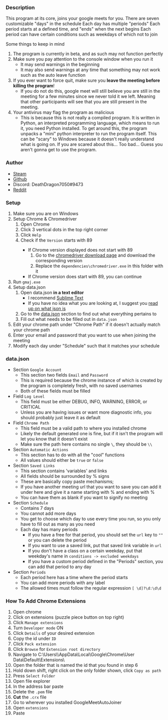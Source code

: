 <div class="section">
    <h3 class="section-title">Description</h3>
    <div class="container">
    <p>
        This program at its core, joins your google meets for you. 
        There are seven customizable "days" in the schedule
        Each day has multiple "periods"
        Each period starts at a defined time, and "ends" when the next begins
        Each period can have certain conditions such as weekdays of which not to join
    </p>
    Some things to keep in mind
    <ol class="indent">
        <li>
            The program is currently in beta, and as such may not function perfectly
        </li>
        <li>
            Make sure you pay attention to the console window when you run it
            <ul class="indent">
                <li>It may send warnings in the beginning</li>
                <li>It may also send warnings at any time that something may not work such as the auto leave function</li>
            </ul>
        </li>
        <li>
            If you ever want to force quit, make sure you <b>leave the meeting before killing the program</b>!
            <ul class="indent">
                <li>
                    If you do not do this, google meet will still believe you are still in the meeting for a few minutes since we never told it we left. 
                    Meaning that other participants will see that you are still present in the meeting. 
                </li>
            </ul>
        </li>
        <li>
            Your antivirus may flag the program as malicious
            <ul class="indent">
                <li>
                    This is because this is not really a compiled program. 
                    It is written in Python, an interpreted programming language, which means to run it, you need Python installed. 
                    To get around this, the program unpacks a "mini" python interpreter to run the program itself. 
                    This can be "scary" to Windows because it doesn't really understand what is going on. 
                    If you are scared about this... Too bad... Guess you aren't gonna get to use the program. 
                </li>
            </ul>
        </li>
    </ol>
    </div>
</div>


<div class="section">
    <h3 class="section-title">Author</h3>
    <div class="container">
    <ul>
        <li><a href="https://steamcommunity.com/id/DeathDragon7050/" target="_blank">Steam</a></li>
        <li><a href="https://github.com/DeathDragon7050" target="_blank">Github</a></li>
        <li>Discord: DeathDragon7050#9473</li>
        <li><a href="https://www.reddit.com/user/DeathDragon7050" target="_blank">Reddit</a></li>
    </ul>
    </div>
</div>


<div class="section">
    <h3 class="section-title">Setup</h3>
    <div class="container">
    <ol>
        <li>Make sure you are on Windows</li>
        <li>
            Setup Chrome & Chromedriver
            <ol class="indent">
                <li>Open Chrome</li>
                <li>Click 3 vertical dots in the top right corner</li>
                <li>Click <code>Help</code></li>
                <li>Check if the <code>Version</code> starts with 89</li>
                <ul class="indent">
                    <li>
                        If Chrome version displayed does not start with 89
                        <ol class="indent">
                            <li>Go to the <a href="https://chromedriver.chromium.org/downloads" target="_blank">chromedriver download page</a> and download the corresponding version</li>
                            <li>Replace the <code>dependencies\chromedriver.exe</code> in this folder with it</li>
                        </ol>
                    </li>
                    <li>If Chrome version does start with 89, you can continue</li>
                </ul>
            </ol>
        </li>
        <li>Run <code>gmaj.exe</code></li>
        <li>
            Setup data.json
            <ol class="indent">
                <li>
                    Open data.json <b>in a text editor</b>
                    <ul class="indent">
                        <li>I recommend <a href="https://www.sublimetext.com/" target="_blank">Sublime Text</a></li>
                        <li>If you have no idea what you are looking at, I suggest you <a href="https://www.json.org/json-en.html" target="_blank">read up on what json is</a></li>
                    </ul>
                </li>
                <li>Go to the <a href="#section-data.json">data.json</a> section to find out what everything pertains to</li>
                <li>Fill out what needs to be filled out in <code>data.json</code></li>
            </ol>
        </li>
        <li>Edit your chrome path under "Chrome Path" if it doesn't actually match your chrome path</li>
        <li>Enter your email and password that you want to use when joining the meeting</li>
        <li>Modify each day under "Schedule" such that it matches your schedule</li>
    </ol>
    </div>
</div>


<div class="section">
    <h3 class="section-title">data.json</h3>
    <div class="container">
    <ul>
        <li>
            Section <code>Google Account</code>
            <ul class="indent">
                <li>This section two fields <code>Email</code> and <code>Password</code></li>
                <li>This is required because the chrome instance of which is created by the program is completely fresh, with no saved usernames</li>
                <li>Both of these fields must be filled</li>
            </ul>
        </li>
        <li>
            Field <code>Log Level</code>
            <ul class="indent">
                <li>This field must be either DEBUG, INFO, WARNING, ERROR, or CRITICAL</li>
                <li>Unless you are having issues or want more diagnostic info, you should probably just leave it as default</li>
            </ul>
        </li>
        <li>
            Field <code>Chrome Path</code>
            <ul class="indent">
                <li>This field must be a valid path to where you installed chrome</li>
                <li>Likely the default generated one is fine, but if it isn't the program will let you know that it doesn't exist</li>
                <li>Make sure the path here contains no single <code>\</code>, they should be <code>\\</code></li>
            </ul>
        </li>
        <li>
            Section <code>Automatic Actions</code>
            <ul class="indent">
                <li>This section has to do with all the "cool" functions</li>
                <li>All values should either be <code>true</code> or <code>false</code></li>
            </ul>
        </li>
        <li>
            Section <code>Saved Links</code>
            <ul class="indent">
                <li>This section contains 'variables' and links</li>
                <li>All fields should be surrounded by % signs</li>
                <li>These are basically copy paste mechanisms;</li>
                <li>If you have another meeting url that you want to save you can add it under here and give it a name starting with % and ending with %</li>
                <li>You can have them as blank if you want to signify no meeting</li>
            </ul>
        </li>
        <li>
            Section <code>Schedule</code>
            <ul class="indent">
                <li>Contains 7 days</li>
                <li>You cannot add more days</li>
                <li>You get to choose which day to use every time you run, so you only have to fill out as many as you need</li>
                <li>
                    Each day has many periods
                    <ul class="indent">
                        <li>If you have a free for that period, you should set the <code>url</code> key to <code>""</code> or you can delete the period</li>
                        <li>If you want to use a saved link, put that saved link variable in <code>url</code></li>
                        <li>If you don't have a class on a certain weekday, put that weekday's name in <code>conditions -> excluded weekdays</code></li>
                        <li>If you have a custom period defined in the "Periods" section, you can add that period to any day</li>
                    </ul>
                </li>
            </ul>
        </li>
        <li>
            Section <code>Periods</code>
            <ul class="indent">
                <li>Each period here has a time where the period starts</li>
                <li>You can add more periods with any label</li>
                <li>The allowed times must follow the regular expression <code>[ \d]?\d:\d\d</code></li>
            </ul>
        </li>
    </ul>
    </div>
</div>

<div class="section">
    <h3 class="section-title">How To Add Chrome Extensions</h3>
    <div class="container">
    <ol>
        <li>Open chrome</li>
        <li>Click on extensions (puzzle piece button on top right)</li>
        <li>Click <code>Manage extensions</code></li>
        <li>Turn <code>Developer mode</code> ON</li>
        <li>Click <code>Details</code> of your desired extension</li>
        <li>Copy the id under <code>ID</code></li>
        <li>Click <code>Pack extension</code></li>
        <li>Click <code>Browse</code> for <code>Extension root directory</code></li>
        <li>Navigate to C:\Users\<YOUR USERNAME HERE>\AppData\Local\Google\Chrome\User Data\Default\Extensions\</li>
        <li>Open the folder that is named the id that you found in step 6</li>
        <li>Hold down shift, right click on the only folder shown, click <code>Copy as path</code></li>
        <li>Press <code>Select Folder</code></li>
        <li>Open file explorer</li>
        <li>In the address bar paste</li>
        <li>Delete the <code>.pem</code> file</li>
        <li><b>Cut</b> the <code>.crx</code> file</li>
        <li>Go to wherever you installed GoogleMeetAutoJoiner</li>
        <li>Open <code>extensions</code></li>
        <li>Paste</li>
    </ol>
    </div>
</div>
